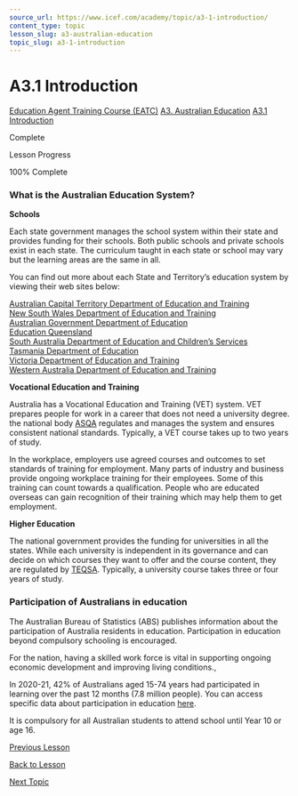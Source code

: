 ```yaml
---
source_url: https://www.icef.com/academy/topic/a3-1-introduction/
content_type: topic
lesson_slug: a3-australian-education
topic_slug: a3-1-introduction
---
```


# A3.1 Introduction

[Education Agent Training Course (EATC)](https://www.icef.com/academy/courses/education-agent-training-course-eatc/) [A3. Australian Education](https://www.icef.com/academy/lessons/a3-australian-education/) [A3.1 Introduction](https://www.icef.com/academy/topic/a3-1-introduction/)

Complete

Lesson Progress 

100% Complete 

### What is the Australian Education System?

**Schools**

Each state government manages the school system within their state and provides funding for their schools. Both public schools and private schools exist in each state. The curriculum taught in each state or school may vary but the learning areas are the same in all.

You can find out more about each State and Territory’s education system by viewing their web sites below:  
  
[Australian Capital Territory Department of Education and Training](http://www.det.act.gov.au/)  
[New South Wales Department of Education and Training](https://education.nsw.gov.au/)  
[Australian Government Department of Education](https://www.education.gov.au/)  
[Education Queensland](http://education.qld.gov.au/)  
[South Australia Department of Education and Children’s Services](https://www.sa.gov.au/topics/about-sa/government/departments/education)  
[Tasmania Department of Education](http://www.education.tas.gov.au/)  
[Victoria Department of Education and Training](http://www.education.vic.gov.au/)  
[Western Australia Department of Education and Training](https://www.education.wa.edu.au/)

**Vocational Education and Training**

Australia has a Vocational Education and Training (VET) system. VET prepares people for work in a career that does not need a university degree. the national body [ASQA](http://www.asqa.gov.au/) regulates and manages the system and ensures consistent national standards. Typically, a VET course takes up to two years of study.

In the workplace, employers use agreed courses and outcomes to set standards of training for employment. Many parts of industry and business provide ongoing workplace training for their employees. Some of this training can count towards a qualification. People who are educated overseas can gain recognition of their training which may help them to get employment.

**Higher Education**

The national government provides the funding for universities in all the states. While each university is independent in its governance and can decide on which courses they want to offer and the course content, they are regulated by [TEQSA](http://www.teqsa.gov.au/). Typically, a university course takes three or four years of study.

### Participation of Australians in education

The Australian Bureau of Statistics (ABS) publishes information about the participation of Australia residents in education. Participation in education beyond compulsory schooling is encouraged.

For the nation, having a skilled work force is vital in supporting ongoing economic development and improving living conditions.,

In 2020-21, 42% of Australians aged 15-74 years had participated in learning over the past 12 months (7.8 million people). You can access specific data about participation in education [here](https://www.abs.gov.au/statistics/people/education/work-related-training-and-adult-learning-australia/2020-21). 

It is compulsory for all Australian students to attend school until Year 10 or age 16.

[ Previous Lesson ](https://www.icef.com/academy/lessons/a3-australian-education/)

[Back to Lesson](https://www.icef.com/academy/lessons/a3-australian-education/)

[ Next Topic ](https://www.icef.com/academy/topic/a3-2-the-australian-qualifications-framework-aqf/)
